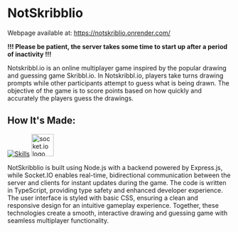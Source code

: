 # NotSkribblio
 
 Webpage available at: https://notskriblio.onrender.com/
 
 **!!! Please be patient, the server takes some time to start up after a period of inactivity !!!**
 
 Notskribbl.io is an online multiplayer game inspired by the popular drawing and guessing game Skribbl.io. In Notskribbl.io, players take turns drawing prompts while other participants attempt to guess what is being drawn. The objective of the game is to score points based on how quickly and accurately the players guess the drawings.
  
 ## How It's Made: 
 
 [![Skills](https://skillicons.dev/icons?i=nodejs,express,react,js,ts,html,css)](https://skillicons.dev)
 <img src="https://socket.io/images/logo.svg" alt="socket.io logo" height="50">
 
 NotSkribblio is built using Node.js with a backend powered by Express.js, while Socket.IO enables real-time, bidirectional communication between the server and clients for instant updates during the game. The code is written in TypeScript, providing type safety and enhanced developer experience. The user interface is styled with basic CSS, ensuring a clean and responsive design for an intuitive gameplay experience. Together, these technologies create a smooth, interactive drawing and guessing game with seamless multiplayer functionality.
 
 
